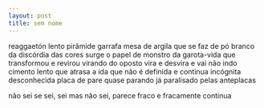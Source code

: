 ```yaml
---
layout: post
title: sem nome
---
```


reaggaetón lento pirâmide garrafa mesa de argila que se faz de pó branco da discórdia das cores surge o papel de monstro da garota-vida que transformou e revirou virando do oposto vira e desvira e vai não indo cimento lento que atrasa a ida que não é definida e continua incógnita desconhecida placa de pare quase parando já paralisado pelas anteplacas

não sei se sei, sei mas não sei, parece fraco e fracamente continua
